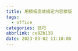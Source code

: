 ```yaml
---
title: 用模板高效搞定内容排版
tags:
  - office
categories: 技巧
abbrlink: ce82b138
date: 2023-03-02 11:10:00
---
```

